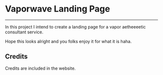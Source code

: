 # Vaporwave Landing Page
------------------------

In this project I intend to create a landing page for a vapor aetheeeetic consultant service.<br />

Hope this looks alright and you folks enjoy it for what it is haha.

## Credits

Credits are included in the website. 

